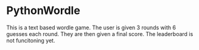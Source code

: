 # PythonWordle
This is a text based wordle game. The user is given 3 rounds with 6 guesses each round. They are then given a final score.
The leaderboard is not funcitoning yet.
